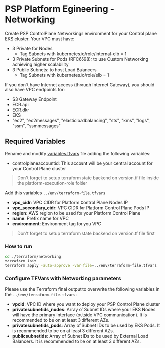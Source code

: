 # PSP Platform Egineering - Networking

Create PSP ControlPlane Networkingn environment for your Control plane EKS cluster. Your VPC must have:

- 3 Private for Nodes
  - Tag Subnets with kubernetes.io/role/internal-elb = 1
- 3 Private Subnets for Pods (RFC6598): to use Custom Networking achieving higher scalability
- 3 Public Subnets: to host Load Balancers
  - Tag Subnets with kubernetes.io/role/elb = 1

If you don`t have Internet access (through Internet Gateway), you should also have VPC endpoints for:

- S3 Gateway Endpoint
- ECR.api
- ECR.dkr
- EKS
- "ec2", "ec2messages", "elasticloadbalancing", "sts", "kms", "logs", "ssm", "ssmmessages"

## Required Variables

Rename and modify [variables.tfvars](../env/variables.tfvars.example) file adding the following variables:

- controlplaneaccountid: This account will be your central account for your Control Plane cluster

> Don't forget to setup terraform state backend on version.tf file inside the platform-execution-role folder

Add this variables `../env/terraform-file.tfvars`

- **vpc_cidr**: VPC CIDR for Platform Control Plane Nodes IP
- **vpc_secondary_cidr**: VPC CIDR for Platform Control Plane Pods IP
- **region**: AWS region to be used for your Platform Control Plane
- **name**: Prefix name for VPC 
- **environment**: Environment tag for you VPC

> Don't forget to setup terraform state backend on version.tf file first

### How to run

```bash
cd ./terraform/networking
terraform init
terraform apply -auto-approve -var-file=../env/terraform-file.tfvars
```

### Configure TFVars with Networking parameters

Please use the Terraform final output to overwrite the following variables in the `../env/terraform-file.tfvars`:

- **vpcid**: VPC ID where you want to deploy your PSP Control Plane cluster
- **privatesubnetids_nodes**: Array of Subnet IDs where your EKS Nodes will have the primary interface (outside VPC communication). It is recommended to be on at least 3 different AZs.
- **privatesubnetids_pods**: Array of Subnet IDs to be used by EKS Pods. It is recommended to be on at least 3 different AZs.
- **publicsubnetids**: Array of Subnet IDs to be used by External Load Balancers. It is recommended to be on at least 3 different AZs.